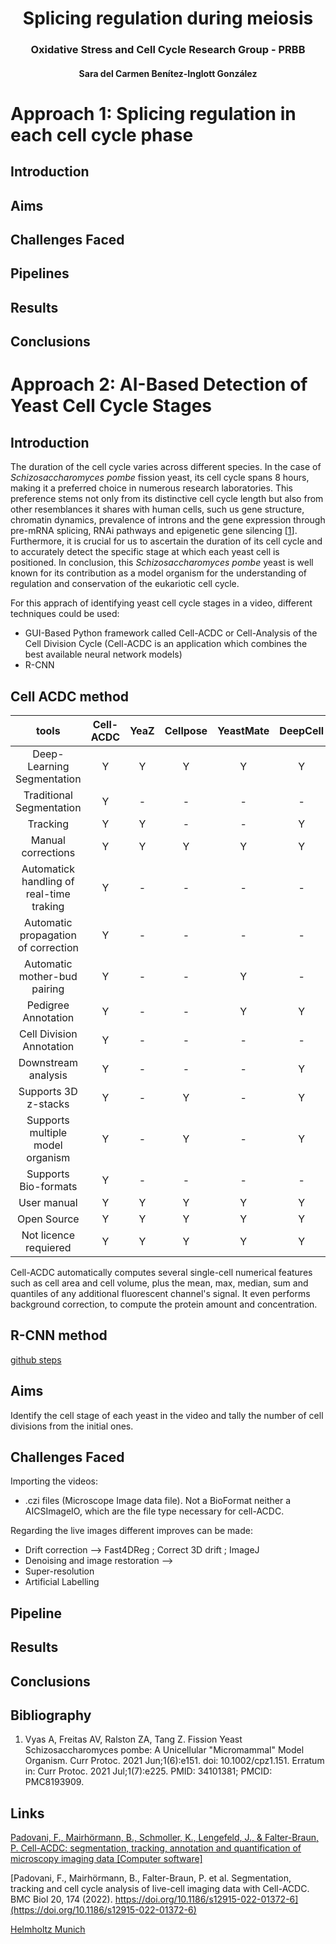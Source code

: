 <h1 style="text-align: center;"> Splicing regulation during meiosis </h1>
<h3 style="text-align: center;"> Oxidative Stress and Cell Cycle Research Group - PRBB </h3>
<h4 style="text-align: center;"> Sara del Carmen Benítez-Inglott González </h4>

# Approach 1: Splicing regulation in each cell cycle phase
## Introduction 
## Aims
## Challenges Faced 
## Pipelines
## Results
## Conclusions


# Approach 2: AI-Based Detection of Yeast Cell Cycle Stages
## Introduction 

The duration of the cell cycle varies across different species. In the case of _Schizosaccharomyces pombe_ fission yeast, its cell cycle spans 8 hours, making it a preferred choice in numerous research laboratories. This preference stems not only from its distinctive cell cycle length but also from other resemblances it shares with human cells, such us gene structure, chromatin dynamics, prevalence of introns and the gene expression through pre-mRNA splicing, RNAi pathways and epigenetic gene silencing [[1](https://www.ncbi.nlm.nih.gov/pmc/articles/PMC8193909/#:~:text=The%20fission%20yeast%20Schizosaccharomyces%20pombe,budding%20yeast%20Saccharomyces%20cerevisiae%2C%20S.)]. Furthermore, it is crucial for us to ascertain the duration of its cell cycle and to accurately detect the specific stage at which each yeast cell is positioned. In conclusion, this _Schizosaccharomyces pombe_ yeast is well known for its contribution as a model organism for the understanding of regulation and conservation of the eukariotic cell cycle.

For this apprach of identifying yeast cell cycle stages in a video, different techniques could be used: 
- GUI-Based Python framework called Cell-ACDC or Cell-Analysis of the Cell Division Cycle (Cell-ACDC is an application which combines the best available neural network models)
- R-CNN

## Cell ACDC method

<p align="center">

|tools|Cell-ACDC|YeaZ|Cellpose|YeastMate|DeepCell|PhyloCell|CellProfiler|ImageJ/Fiji|YeastSpotter|YeastNet|MorphoLibJ|
|:----------------:|:-------:|:--:|:------:|:-------:|:------:|:-------:|:----------:|:---------:|:----------:|:------:|:--------:|
|Deep-Learning Segmentation|Y|Y|Y|Y|Y|-|Y|Y |Y |Y|-|
|Traditional Segmentation|Y|-|-|-|-|Y|Y|Y |- |-|Y|
|Tracking|Y|Y|-|-|Y|Y|Y|Y|-|-|-|
|Manual corrections|Y|Y|Y|Y|Y|Y|Y|Y |-|-|Y|
|Automatick handling of real-time traking|Y|-|-|- |-|-|-|-|-|-|-|
|Automatic propagation of correction|Y|-|-|-|-|Y|-|-|-|-| -|
|Automatic mother-bud pairing|Y|-|-|Y|-|Y|-|-|-|-|-|
|Pedigree Annotation|Y|-|-|Y|Y|Y|Y|Y|-|-|-|
|Cell Division Annotation|Y|-|-|-|-|Y|Y|Y|-|-|-|
|Downstream analysis|Y|-|-|-|Y|Y|Y|Y|-|-|-|
|Supports 3D z-stacks|Y|-|Y|-|Y|-|Y|Y|-|-|Y|
|Supports multiple model organism|Y|-|Y|-|Y|-|Y|Y|-|-|Y|
|Supports Bio-formats|Y|-|-|-|-|-|Y|Y|- |-|Y|
|User manual|Y|Y|Y|Y|Y|-|Y| Y|Y |Y|Y|
|Open Source|Y|Y|Y|Y|Y|Y |Y| Y|Y |Y|Y|
|Not licence requiered|Y| Y |Y|Y |Y | - |Y| Y|Y |Y|Y|

</p>

Cell-ACDC automatically computes several single-cell numerical features such as cell area and cell volume, plus the mean, max, median, sum and quantiles of any additional fluorescent channel's signal. It even performs background correction, to compute the protein amount and concentration.

## R-CNN method

[github steps](https://github.com/matterport/Mask_RCNN)

## Aims

Identify the cell stage of each yeast in the video and tally the number of cell divisions from the initial ones.

## Challenges Faced 
Importing the videos:
- .czi files (Microscope Image data file). Not a BioFormat neither a AICSImageIO, which are the file type necessary for cell-ACDC.


Regarding the live images different improves can be made:
- Drift correction --> Fast4DReg ; Correct 3D drift ; ImageJ
- Denoising and image restoration --> 
- Super-resolution
- Artificial Labelling

## Pipeline 

## Results

## Conclusions 

## Bibliography 

1. Vyas A, Freitas AV, Ralston ZA, Tang Z. Fission Yeast Schizosaccharomyces pombe: A Unicellular "Micromammal" Model Organism. Curr Protoc. 2021 Jun;1(6):e151. doi: 10.1002/cpz1.151. Erratum in: Curr Protoc. 2021 Jul;1(7):e225. PMID: 34101381; PMCID: PMC8193909.

## Links 

[Padovani, F., Mairhörmann, B., Schmoller, K., Lengefeld, J., & Falter-Braun, P. Cell-ACDC: segmentation, tracking, annotation and quantification of microscopy imaging data [Computer software]](https://github.com/SchmollerLab/Cell_ACDC)

[Padovani, F., Mairhörmann, B., Falter-Braun, P. et al. Segmentation, tracking and cell cycle analysis of live-cell imaging data with Cell-ACDC. BMC Biol 20, 174 (2022). https://doi.org/10.1186/s12915-022-01372-6](https://doi.org/10.1186/s12915-022-01372-6)

[Helmholtz Munich](https://doi.org/10.1186/s12915-022-01372-6)